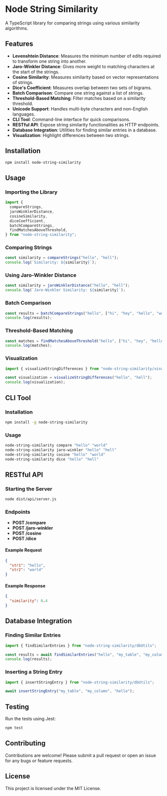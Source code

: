# Node String Similarity

A TypeScript library for comparing strings using various similarity algorithms.

## Features

- **Levenshtein Distance**: Measures the minimum number of edits required to transform one string into another.
- **Jaro-Winkler Distance**: Gives more weight to matching characters at the start of the strings.
- **Cosine Similarity**: Measures similarity based on vector representations of strings.
- **Dice's Coefficient**: Measures overlap between two sets of bigrams.
- **Batch Comparison**: Compare one string against a list of strings.
- **Threshold-Based Matching**: Filter matches based on a similarity threshold.
- **Unicode Support**: Handles multi-byte characters and non-English languages.
- **CLI Tool**: Command-line interface for quick comparisons.
- **RESTful API**: Expose string similarity functionalities as HTTP endpoints.
- **Database Integration**: Utilities for finding similar entries in a database.
- **Visualization**: Highlight differences between two strings.

## Installation

```bash
npm install node-string-similarity
```

## Usage

### Importing the Library

```typescript
import {
  compareStrings,
  jaroWinklerDistance,
  cosineSimilarity,
  diceCoefficient,
  batchCompareStrings,
  findMatchesAboveThreshold,
} from "node-string-similarity";
```

### Comparing Strings

```typescript
const similarity = compareStrings("hello", "hell");
console.log(`Similarity: ${similarity}`);
```

### Using Jaro-Winkler Distance

```typescript
const similarity = jaroWinklerDistance("hello", "hell");
console.log(`Jaro-Winkler Similarity: ${similarity}`);
```

### Batch Comparison

```typescript
const results = batchCompareStrings("hello", ["hi", "hey", "hello", "world"]);
console.log(results);
```

### Threshold-Based Matching

```typescript
const matches = findMatchesAboveThreshold("hello", ["hi", "hey", "hello", "world"], 0.8);
console.log(matches);
```

### Visualization

```typescript
import { visualizeStringDifferences } from "node-string-similarity/visualization";

const visualization = visualizeStringDifferences("hello", "hell");
console.log(visualization);
```

## CLI Tool

### Installation

```bash
npm install -g node-string-similarity
```

### Usage

```bash
node-string-similarity compare "hello" "world"
node-string-similarity jaro-winkler "hello" "hell"
node-string-similarity cosine "hello" "world"
node-string-similarity dice "hello" "hell"
```

## RESTful API

### Starting the Server

```bash
node dist/api/server.js
```

### Endpoints

- **POST /compare**
- **POST /jaro-winkler**
- **POST /cosine**
- **POST /dice**

#### Example Request

```json
{
  "str1": "hello",
  "str2": "world"
}
```

#### Example Response

```json
{
  "similarity": 0.4
}
```

## Database Integration

### Finding Similar Entries

```typescript
import { findSimilarEntries } from "node-string-similarity/dbUtils";

const results = await findSimilarEntries("hello", "my_table", "my_column", 0.8);
console.log(results);
```

### Inserting a String Entry

```typescript
import { insertStringEntry } from "node-string-similarity/dbUtils";

await insertStringEntry("my_table", "my_column", "hello");
```

## Testing

Run the tests using Jest:

```bash
npm test
```

## Contributing

Contributions are welcome! Please submit a pull request or open an issue for any bugs or feature requests.

## License

This project is licensed under the MIT License.